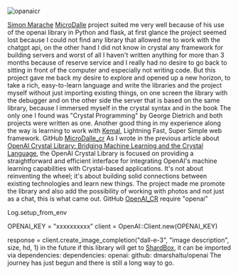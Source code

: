 

![opanaicr](
![](https://miro.medium.com/v2/resize:fit:1400/format:webp/1*FpWQ8XB29XIplUJNMkAm0Q.png)
)

[Simon Marache](https://github.com/Blizarre) [MicroDalle](https://github.com/Blizarre/microdalle.git) project suited me very well because of his use of the openai library in Python and flask, at first glance the project seemed lost because I could not find any library that allowed me to work with the chatgpt api, on the other hand I did not know in crystal any framework for building servers and worst of all I haven't written anything for more than 3 months because of reserve service and I really had no desire to go back to sitting in front of the computer and especially not writing code.
But this project gave me back my desire to explore and opened up a new horizon, to take a rich, easy-to-learn language and write the libraries and the project myself without just importing existing things, on one screen the library with the debugger and on the other side the server that is based on the same library, because I immersed myself in the crystal syntax and in the book The only one I found was "Crystal Programming" by George Dietrich and both projects were written as one.
Another good thing in my experience along the way is learning to work with [Kemal](https://kemalcr.com/), Lightning Fast, Super Simple web framework.
GitHub [MicroDalle_cr](https://github.com/DmarshalTU/microdallecr.git)
As I wrote in the previous article about [OpenAI Crystal Library: Bridging Machine Learning and the Crystal Language](https://medium.com/@denismarshalltumakov/openai-crystal-library-bridging-machine-learning-and-the-crystal-language-f88a9536ba0b), the OpenAI Crystal Library is focused on providing a straightforward and efficient interface for integrating OpenAI's machine learning capabilities with Crystal-based applications. It's not about reinventing the wheel; it's about building solid connections between existing technologies and learn new things.
The project made me promote the library and also add the possibility of working with photos and not just as a chat, this is what came out.
GitHub [OpenAI_CR](https://github.com/DmarshalTU/openai.git)
require "openai"

Log.setup_from_env

OPENAI_KEY = "xxxxxxxxxx"
client = OpenAI::Client.new(OPENAI_KEY)

response = client.create_image_completion("dall-e-3", "image description", size, hd, 1)
in the future if this library will get to [ShardBox](https://shardbox.org/), it can be imported via dependencies:
dependencies:
  openai:
    github: dmarshaltu/openai
The journey has just begun and there is still a long way to go.